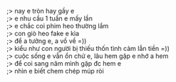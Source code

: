 ;> nay e tròn hay gầy e<br>
;> e nhu cầu 1 tuần e mấy lần<br>
;> e chắc coi phim heo thường lắm<br>
;> con giò heo fake e kìa<br>
;> để a tưởng e, a vồ về =))<br>
;> kiểu như con người bị thiếu thốn tình cảm lẫn tiền =))<br>
;> cuộc sống e vẫn ổn chứ e, lâu hem gặp e nhớ a hem<br>
;> để coi sang năm mình gặp đc hem e<br>
;> nhìn e biết chem chép múp ròi
